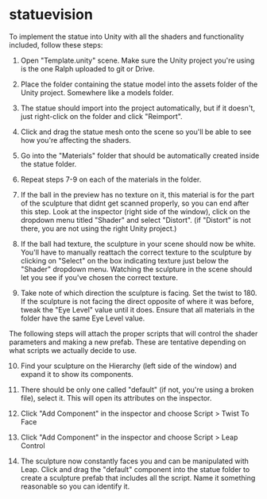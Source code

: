 # statuevision
To implement the statue into Unity with all the shaders and functionality included, follow these steps:

1. Open "Template.unity" scene. Make sure the Unity project you're using is the one Ralph uploaded to git or Drive.

2. Place the folder containing the statue model into the assets folder of the Unity project. Somewhere like a models folder.

3. The statue should import into the project automatically, but if it doesn't, just right-click on the folder and click "Reimport".

4. Click and drag the statue mesh onto the scene so you'll be able to see how you're affecting the shaders.

5. Go into the "Materials" folder that should be automatically created inside the statue folder.

6. Repeat steps 7-9 on each of the materials in the folder.

7. If the ball in the preview has no texture on it, this material is for the part of the sculpture that didnt get scanned properly, so you can end after this step. Look at the inspector (right side of the window), click on the dropdown menu titled "Shader" and select "Distort". (if "Distort" is not there, you are not using the right Unity project.)

8. If the ball had texture, the sculpture in your scene should now be white. You'll have to manually reattach the correct texture to the sculpture by clicking on "Select" on the box indicating texture just below the "Shader" dropdown menu. Watching the sculpture in the scene should let you see if you've chosen the correct texture.

9. Take note of which direction the sculpture is facing. Set the twist to 180. If the sculpture is not facing the direct opposite of where it was before, tweak the "Eye Level" value until it does. Ensure that all materials in the folder have the same Eye Level value.

The following steps will attach the proper scripts that will control the shader parameters and making a new prefab. These are tentative depending on what scripts we actually decide to use.

10. Find your sculpture on the Hierarchy (left side of the window) and expand it to show its components.

11. There should be only one called "default" (if not, you're using a broken file), select it. This will open its attributes on the inspector.

12. Click "Add Component" in the inspector and choose Script > Twist To Face

13. Click "Add Component" in the inspector and choose Script > Leap Control

14. The sculpture now constantly faces you and can be manipulated with Leap. Click and drag the "default" component into the statue folder to create a sculpture prefab that includes all the script. Name it something reasonable so you can identify it.
